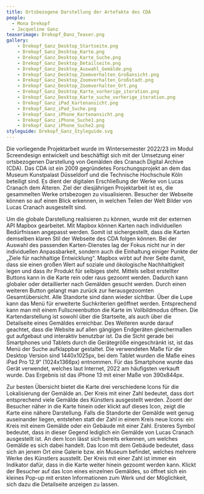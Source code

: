 ```yaml
---
title: Ortsbezogene Darstellung der Artefakte des CDA
people:
  - Mona Drekopf
  - Jacqueline Ganz
teaserimage: Drekopf_Danz_Teaser.png
gallery: 
    - Drekopf_Ganz_Desktop_Startseite.png
    - Drekopf_Ganz_Desktop_Karte.png
    - Drekopf_Ganz_Desktop_Karte_Suche.png
    - Drekopf_Ganz_Desktop_Detailseite.png
    - Drekopf_Ganz_Desktop_Auswahl_Gemälde.png
    - Drekopf_Ganz_Desktop_Zoomverhalten_Großansicht.png
    - Drekopf_Ganz_Desktop_Zoomverhalten_Großstadt.png
    - Drekopf_Ganz_Desktop_Zoomverhalten_Ort.png
    - Drekopf_Ganz_Desktop_Karte_vorherige_iteration.png
    - Drekopf_Ganz_Desktop_Karte_suche_vorherige_iteration.png
    - Drekopf_Ganz_iPad_Kartenansicht.png
    - Drekopf_Ganz_iPad_Suche.png
    - Drekopf_Ganz_iPhone_Kartenansicht.png
    - Drekopf_Ganz_iPhone_Suche1.png
    - Drekopf_Ganz_iPhone_Suche2.png
styleguide: Drekopf_Ganz_Styleguide.svg
---
```


Die vorliegende Projektarbeit wurde im Wintersemester 2022/23 im Modul Screendesign
entwickelt und beschäftigt sich mit der Umsetzung einer ortsbezogenen Darstellung von
Gemälden des Cranach Digital Archive (CDA).
Das CDA ist ein 2009 gegründetes Forschungsprojekt an dem das Museum Kunstpalast
Düsseldorf und die Technische Hochschule Köln beteiligt sind. Es dient der digitalen
Erschließung der Werke von Lucas Cranach dem Älteren. Ziel der diesjährigen
Projektarbeit ist es, die gesammelten Werke ortsbezogen zu visualisieren. Besucher der
Webseite können so auf einen Blick erkennen, in welchen Teilen der Welt Bilder von Lucas
Cranach ausgestellt sind.

Um die globale Darstellung realisieren zu können, wurde mit der externen API Mapbox
gearbeitet. Mit Mapbox können Karten nach individuellen Bedürfnissen angepasst werden.
Somit ist sichergestellt, dass die Karten demselben klaren Stil der Webseite des CDA
folgen können. Bei der Auswahl des passenden Karten-Dienstes lag der Fokus nicht nur in
der individuellen Anpassbarkeit, sondern auch die Einhaltung einiger Punkte der „Ziele für
nachhaltige Entwicklung“. Mapbox wirbt auf ihrer Seite damit, dass sie einen großen Wert
auf soziale und ökologische Nachhaltigkeit legen und dass ihr Produkt für selbiges steht.
Mittels selbst erstellter Buttons kann in die Karte rein oder raus gezoomt werden. Dadurch
kann globaler oder detaillierter nach Gemälden gesucht werden. Durch einen weiteren
Button gelangt man zurück zur herausgezoomten Gesamtübersicht. Alle Standorte sind
dann wieder sichtbar. Über die Lupe kann das Menü für erweiterte Suchkriterien geöffnet
werden. Entsprechend kann man mit einem Fullscreenbutton die Karte im Vollbildmodus
öffnen. Die Kartendarstellung ist sowohl über die Startseite, als auch über die Detailseite
eines Gemäldes erreichbar. Des Weiteren wurde darauf geachtet, dass die Website auf
allen gängigen Endgeräten gleichermaßen gut aufgebaut und interaktiv benutzbar ist. Da
die Sicht gerade bei Smartphones und Tablets durch die Gerätegröße eingeschränkt ist, ist
das Menü der Suche aufklappbar gestaltet. Die verwendeten Maße für die Desktop
Version sind 1440x1025px, bei dem Tablet wurden die Maße eines iPad Pro 12.9“
(1024x1366px) entnommen. Für das Smartphone wurde das Gerät verwendet, welches
laut Internet, 2022 am häufigsten verkauft wurde. Das Ergebnis ist das iPhone 13 mit einer
Maße von 390x844px.

Zur besten Übersicht bietet die Karte drei verschiedene Icons für die Lokalisierung der
Gemälde an. Der Kreis mit einer Zahl bedeutet, dass dort entsprechend viele Gemälde
des Künstlers ausgestellt werden. Zoomt der Besucher näher in die Karte hinein oder klickt
auf dieses Icon, zeigt die Karte eine nähere Darstellung. Falls die Standorte der Gemälde
weit genug auseinander liegen, entstehen statt der Zahl in einem Kreis neue Icons: ein
Kreis mit einem Gemälde oder ein Gebäude mit einer Zahl. Ersteres Symbol bedeutet,
dass in dieser Gegend lediglich ein Gemälde von Lucas Cranach ausgestellt ist. An dem
Icon lässt sich bereits erkennen, um welches Gemälde es sich dabei handelt. Das Icon mit
dem Gebäude bedeutet, dass sich an jenem Ort eine Galerie bzw. ein Museum befindet,
welches mehrere Werke des Künstlers ausstellt. Der Kreis mit einer Zahl ist immer ein
Indikator dafür, dass in die Karte weiter hinein gezoomt werden kann. Klickt der Besucher
auf das Icon eines einzelnen Gemäldes, so öffnet sich ein kleines Pop-up mit ersten
Informationen zum Werk und der Möglichkeit, sich dazu die Detailseite anzeigen zu
lassen.

